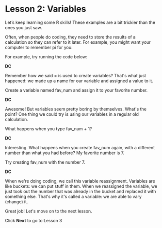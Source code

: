 # Lesson 2: Variables

Let’s keep learning some R skills! These examples are a bit trickier than the ones you just saw.

Often, when people do coding, they need to store the results of a calculation so they can refer to it later. For example, you might want your computer to remember pi for you.

For example, try running the code below:

**DC**

Remember how we said = is used to create variables? That's what just happened: we made up a name for our variable and assigned a value to it.

Create a variable named fav_num and assign it to your favorite number.

**DC**

Awesome! But variables seem pretty boring by themselves. What's the point? One thing we could try is using our variables in a regular old calculation.

What happens when you type fav_num + 1?

**DC**


Interesting. What happens when you create fav_num again, with a different number than what you had before? My favorite number is 7.

Try creating fav_num with the number 7.

**DC**

When we're doing coding, we call this variable reassignment. Variables are like buckets: we can put stuff in them. When we reassigned the variable, we just took out the number that was already in the bucket and replaced it with something else. That's why it's called a variable: we are able to vary (change) it.


Great job! Let's move on to the next lesson.

Click **Next** to go to Lesson 3
